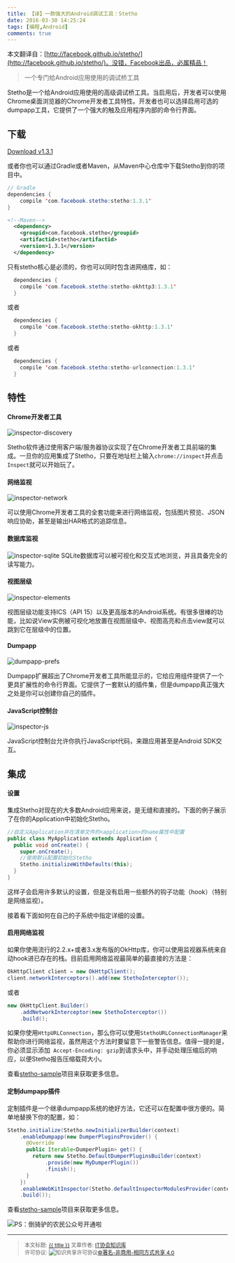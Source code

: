 ```yaml
---
title: 【译】一款强大的Android调试工具：Stetho
date: 2016-03-30 14:25:24
tags: [编程,Android]
comments: true
---
```


本文翻译自：[http://facebook.github.io/stetho/](http://facebook.github.io/stetho/)。没错，Facebook出品，必属精品！

> 一个专门给Android应用使用的调试桥工具

Stetho是一个给Android应用使用的高级调试桥工具。当启用后，开发者可以使用Chrome桌面浏览器的Chrome开发者工具特性。开发者也可以选择启用可选的dumpapp工具，它提供了一个强大的触及应用程序内部的命令行界面。
<!--more-->
## 下载

[Download v1.3.1](https://github.com/facebook/stetho/releases/download/v1.3.1/stetho-1.3.1-fatjar.jar)

或者你也可以通过Gradle或者Maven，从Maven中心仓库中下载Stetho到你的项目中。

```java
// Gradle
dependencies { 
    compile 'com.facebook.stetho:stetho:1.3.1' 
} 
```

```xml
<!--Maven-->
  <dependency>
    <groupid>com.facebook.stetho</groupid> 
    <artifactid>stetho</artifactid> 
    <version>1.3.1</version> 
  </dependency> 
```

只有stetho核心是必须的，你也可以同时包含进网络库，如：

```java
  dependencies { 
    compile 'com.facebook.stetho:stetho-okhttp3:1.3.1' 
  } 
```

或者

```java
  dependencies { 
    compile 'com.facebook.stetho:stetho-okhttp:1.3.1' 
  } 
```

或者

```java
  dependencies { 
    compile 'com.facebook.stetho:stetho-urlconnection:1.3.1' 
  } 
```

## 特性

#### Chrome开发者工具

![inspector-discovery](http://7xsf09.com1.z0.glb.clouddn.com/16-3-30/15721059.jpg)

Stetho软件通过使用客户端/服务器协议实现了在Chrome开发者工具前端的集成。一旦你的应用集成了Stetho，只要在地址栏上输入`chrome://inspect`并点击`Inspect`就可以开始玩了。

#### 网络监视

![inspector-network](http://7xsf09.com1.z0.glb.clouddn.com/16-3-30/66293422.jpg)

可以使用Chrome开发者工具的全套功能来进行网络监视，包括图片预览、JSON响应协助，甚至是输出HAR格式的追踪信息。

#### 数据库监视

![inspector-sqlite](http://7xsf09.com1.z0.glb.clouddn.com/16-3-30/47307653.jpg)
SQLite数据库可以被可视化和交互式地浏览，并且具备完全的读写能力。

#### 视图层级

![inspector-elements](http://7xsf09.com1.z0.glb.clouddn.com/16-3-30/27240811.jpg)

视图层级功能支持ICS（API 15）以及更高版本的Android系统。有很多很棒的功能，比如说View实例被可视化地放置在视图层级中、视图高亮和点击view就可以跳到它在层级中的位置。


#### Dumpapp

![dumpapp-prefs](http://7xsf09.com1.z0.glb.clouddn.com/16-3-30/13927583.jpg)

Dumpapp扩展超出了Chrome开发者工具所能显示的，它给应用组件提供了一个更具扩展性的命令行界面。它提供了一套默认的插件集，但是dumpapp真正强大之处是你可以创建你自己的插件。

#### JavaScript控制台

![inspector-js](http://7xsf09.com1.z0.glb.clouddn.com/16-3-30/43030945.jpg)

JavaScript控制台允许你执行JavaScript代码，来跟应用甚至是Android SDK交互。

## 集成

#### 设置

集成Stetho对现在的大多数Android应用来说，是无缝和直接的。下面的例子展示了在你的Application中初始化Stetho。

```java
//自定义Application并在清单文件的<application>的name属性中配置
public class MyApplication extends Application {
  public void onCreate() {
    super.onCreate();
    //使用默认配置初始化Stetho
    Stetho.initializeWithDefaults(this);
  }
}
```
这样子会启用许多默认的设置，但是没有启用一些额外的钩子功能（hook）（特别是网络监视）。

接着看下面如何在自己的子系统中指定详细的设置。

#### 启用网络监视

如果你使用流行的2.2.x+或者3.x发布版的OkHttp库，你可以使用监视器系统来自动hook进已存在的栈。目前启用网络监视最简单的最直接的方法是：

```java
OkHttpClient client = new OkHttpClient();
client.networkInterceptors().add(new StethoInterceptor());
```
或者

```java
new OkHttpClient.Builder()
    .addNetworkInterceptor(new StethoInterceptor())
    .build();
```

如果你使用`HttpURLConnection`，那么你可以使用`StethoURLConnectionManager`来帮助你进行网络监视，虽然用这个方法时要留意下一些警告信息。值得一提的是，你必须显示添加` Accept-Encoding: gzip`到请求头中，并手动处理压缩后的响应，以便Stetho报告压缩载荷大小。

查看[stetho-sample](https://github.com/facebook/stetho/tree/master/stetho-sample)项目来获取更多信息。

#### 定制dumpapp插件

定制插件是一个继承dumpapp系统的绝好方法，它还可以在配置中很方便的。简单地替换下你的配置，如：

```java
Stetho.initialize(Stetho.newInitializerBuilder(context)
    .enableDumpapp(new DumperPluginsProvider() {
      @Override
      public Iterable<DumperPlugin> get() {
        return new Stetho.DefaultDumperPluginsBuilder(context)
            .provide(new MyDumperPlugin())
            .finish();
      }
    })
    .enableWebKitInspector(Stetho.defaultInspectorModulesProvider(context))
    .build());
```

查看[stetho-sample](https://github.com/facebook/stetho/tree/master/stetho-sample)项目来获取更多信息。

![PS：倒骑驴的农民公众号开通啦](http://7xsf09.com1.z0.glb.clouddn.com/16-3-30/96983497.jpg)

----------------

><span style="font-size:12px">本文标题: <a href="{{ permalink }}">{{ title }}</a>
文章作者: <a href="http://itxiehui.github.io/">IT协会知识库</a>  
许可协议: <img alt="知识共享许可协议" style="border-width:0" src="https://i.creativecommons.org/l/by-nc-sa/4.0/80x15.png" /><a rel="license" href="http://creativecommons.org/licenses/by-nc-sa/4.0/">©署名-非商用-相同方式共享 4.0</a></span>